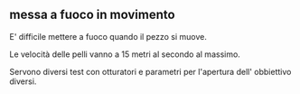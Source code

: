 
## messa a fuoco in movimento

E' difficile mettere a fuoco quando il pezzo si muove.

Le velocità delle pelli vanno a 15 metri al secondo al massimo.

Servono diversi test con otturatori e parametri per l'apertura dell' obbiettivo diversi.